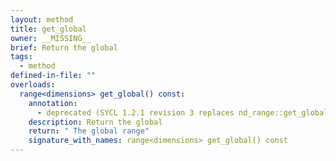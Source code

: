 ```yaml
---
layout: method
title: get_global
owner: __MISSING__
brief: Return the global
tags:
  - method
defined-in-file: ""
overloads:
  range<dimensions> get_global() const:
    annotation:
      - deprecated (SYCL 1.2.1 revision 3 replaces nd_range::get_global with nd_range::get_global_range.)
    description: Return the global
    return: " The global range"
    signature_with_names: range<dimensions> get_global() const
---
```

